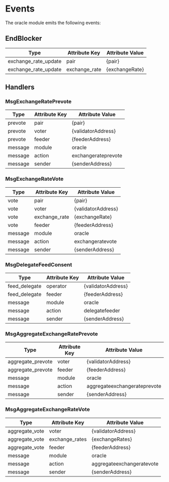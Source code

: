 <!--
order: 5
-->

# Events

The oracle module emits the following events:

## EndBlocker

| Type                 | Attribute Key | Attribute Value |
|----------------------|---------------|-----------------|
| exchange_rate_update | pair          | {pair}          |
| exchange_rate_update | exchange_rate | {exchangeRate}  |  

## Handlers

### MsgExchangeRatePrevote

| Type    | Attribute Key | Attribute Value     |
|---------|---------------|---------------------|
| prevote | pair          | {pair}              |
| prevote | voter         | {validatorAddress}  |
| prevote | feeder        | {feederAddress}     |
| message | module        | oracle              |
| message | action        | exchangerateprevote |
| message | sender        | {senderAddress}     |

### MsgExchangeRateVote

| Type    | Attribute Key | Attribute Value    |
|---------|---------------|--------------------|
| vote    | pair          | {pair}             |
| vote    | voter         | {validatorAddress} |
| vote    | exchange_rate | {exchangeRate}     |
| vote    | feeder        | {feederAddress}    |
| message | module        | oracle             |
| message | action        | exchangeratevote   |
| message | sender        | {senderAddress}    |

### MsgDelegateFeedConsent

| Type          | Attribute Key | Attribute Value    |
|---------------|---------------|--------------------|
| feed_delegate | operator      | {validatorAddress} |
| feed_delegate | feeder        | {feederAddress}    |
| message       | module        | oracle             |
| message       | action        | delegatefeeder     |
| message       | sender        | {senderAddress}    |

### MsgAggregateExchangeRatePrevote

| Type              | Attribute Key | Attribute Value              |
|-------------------|---------------|------------------------------|
| aggregate_prevote | voter         | {validatorAddress}           |
| aggregate_prevote | feeder        | {feederAddress}              |
| message           | module        | oracle                       |
| message           | action        | aggregateexchangerateprevote |
| message           | sender        | {senderAddress}              |

### MsgAggregateExchangeRateVote

| Type           | Attribute Key  | Attribute Value           |
|----------------|----------------|---------------------------|
| aggregate_vote | voter          | {validatorAddress}        |
| aggregate_vote | exchange_rates | {exchangeRates}           |
| aggregate_vote | feeder         | {feederAddress}           |
| message        | module         | oracle                    |
| message        | action         | aggregateexchangeratevote |
| message        | sender         | {senderAddress}           |
